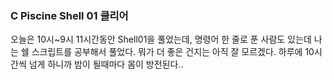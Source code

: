 ### C Piscine Shell 01 클리어
오늘은 10시~9시 11시간동안 Shell01을 풀었는데, 명령어 한 줄로 푼 사람도 있는데 나는 쉘 스크립트를 공부해서 풀었다. 뭐가 더 좋은 건지는 아직 잘 모르겠다. 하루에 10시간씩 넘게 하니까 밤이 될때마다 몸이 방전된다..

